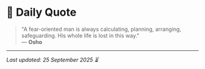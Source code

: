 # 📜 Daily Quote

> "A fear-oriented man is always calculating, planning, arranging, safeguarding. His whole life is lost in this way."  
> — **Osho**

---

_Last updated: 25 September 2025 ⏳_
